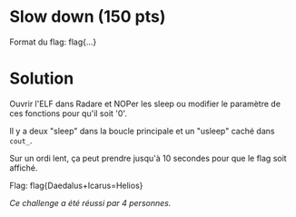 # Slow down (150 pts)

Format du flag: flag{...}

# Solution

Ouvrir l'ELF dans Radare et NOPer les sleep ou modifier le paramètre de ces fonctions pour qu'il soit '0'.

Il y a deux "sleep" dans la boucle principale et un "usleep" caché dans `cout_`. 

Sur un ordi lent, ça peut prendre jusqu'à 10 secondes pour que le flag soit affiché.

Flag: flag{Daedalus+Icarus=Helios}

*Ce challenge a été réussi par 4 personnes.*
